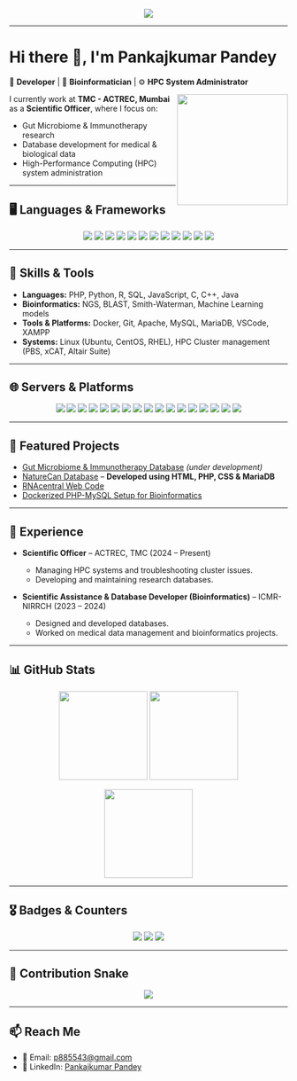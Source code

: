 <!-- Typing SVG Banner -->
<p align="center">
  <img src="https://readme-typing-svg.herokuapp.com?size=18&duration=4000&color=00F72D&center=true&vCenter=true&lines=Hi+👋,+I'm+Pankajkumar+Pandey;Bioinformatician+%7C+Full+Stack+Developer;HPC+System+Administrator;Always+learning+new+things!">
</p>

---

# Hi there 👋, I'm Pankajkumar Pandey  

🚀 **Developer** | 🧬 **Bioinformatician** | ⚙️ **HPC System Administrator**  

<img src="https://media.giphy.com/media/WUlplcMpOCEmTGBtBW/giphy.gif" width="200" align="right">  

I currently work at **TMC - ACTREC, Mumbai** as a **Scientific Officer**, where I focus on:  
- Gut Microbiome & Immunotherapy research  
- Database development for medical & biological data  
- High-Performance Computing (HPC) system administration  

---

## 🖥️ Languages & Frameworks  

<p align="center">
  <img src="https://img.shields.io/badge/Python-3776AB?style=for-the-badge&logo=python&logoColor=white"/>
  <img src="https://img.shields.io/badge/R-276DC3?style=for-the-badge&logo=r&logoColor=white"/>
  <img src="https://img.shields.io/badge/PHP-777BB4?style=for-the-badge&logo=php&logoColor=white"/>
  <img src="https://img.shields.io/badge/JavaScript-F7DF1E?style=for-the-badge&logo=javascript&logoColor=black"/>
  <img src="https://img.shields.io/badge/Node.js-339933?style=for-the-badge&logo=nodedotjs&logoColor=white"/>
  <img src="https://img.shields.io/badge/npm-CB3837?style=for-the-badge&logo=npm&logoColor=white"/>
  <img src="https://img.shields.io/badge/HTML5-E34F26?style=for-the-badge&logo=html5&logoColor=white"/>
  <img src="https://img.shields.io/badge/CSS3-1572B6?style=for-the-badge&logo=css3&logoColor=white"/>
  <img src="https://img.shields.io/badge/Bootstrap-7952B3?style=for-the-badge&logo=bootstrap&logoColor=white"/>
  <img src="https://img.shields.io/badge/C-00599C?style=for-the-badge&logo=c&logoColor=white"/>
  <img src="https://img.shields.io/badge/C++-00599C?style=for-the-badge&logo=cplusplus&logoColor=white"/>
  <img src="https://img.shields.io/badge/Java-007396?style=for-the-badge&logo=java&logoColor=white"/>
</p>

---

## 🔧 Skills & Tools  
- **Languages:** PHP, Python, R, SQL, JavaScript, C, C++, Java  
- **Bioinformatics:** NGS, BLAST, Smith-Waterman, Machine Learning models  
- **Tools & Platforms:** Docker, Git, Apache, MySQL, MariaDB, VSCode, XAMPP  
- **Systems:** Linux (Ubuntu, CentOS, RHEL), HPC Cluster management (PBS, xCAT, Altair Suite)  

---

## 🌐 Servers & Platforms  

<p align="center">
  <img src="https://img.shields.io/badge/Apache-D22128?style=for-the-badge&logo=apache&logoColor=white"/>
  <img src="https://img.shields.io/badge/Nginx-009639?style=for-the-badge&logo=nginx&logoColor=white"/>
  <img src="https://img.shields.io/badge/Postfix-Mail%20Server-orange?style=for-the-badge&logo=maildotru&logoColor=white"/>
  <img src="https://img.shields.io/badge/SMTP%20Server-CC0000?style=for-the-badge&logo=gmail&logoColor=white"/>
  <img src="https://img.shields.io/badge/RustDesk-Remote%20Desktop-8A2BE2?style=for-the-badge&logo=teamviewer&logoColor=white"/>
  <img src="https://img.shields.io/badge/MySQL-4479A1?style=for-the-badge&logo=mysql&logoColor=white"/>
  <img src="https://img.shields.io/badge/MariaDB-003545?style=for-the-badge&logo=mariadb&logoColor=white"/>
  <img src="https://img.shields.io/badge/PostgreSQL-336791?style=for-the-badge&logo=postgresql&logoColor=white"/>
  <img src="https://img.shields.io/badge/Docker-2496ED?style=for-the-badge&logo=docker&logoColor=white"/>
  <img src="https://img.shields.io/badge/Linux-FCC624?style=for-the-badge&logo=linux&logoColor=black"/>
  <img src="https://img.shields.io/badge/Ubuntu-E95420?style=for-the-badge&logo=ubuntu&logoColor=white"/>
  <img src="https://img.shields.io/badge/CentOS-262577?style=for-the-badge&logo=centos&logoColor=white"/>
  <img src="https://img.shields.io/badge/RHEL-EE0000?style=for-the-badge&logo=redhat&logoColor=white"/>
  <img src="https://img.shields.io/badge/Proxmox-E57000?style=for-the-badge&logo=proxmox&logoColor=white"/>
  <img src="https://img.shields.io/badge/VMware-607078?style=for-the-badge&logo=vmware&logoColor=white"/>
  <img src="https://img.shields.io/badge/Windows-0078D6?style=for-the-badge&logo=windows&logoColor=white"/>
  <img src="https://img.shields.io/badge/HPC-High%20Performance%20Computing-blue?style=for-the-badge"/>
</p>

---

## 📌 Featured Projects  

- [Gut Microbiome & Immunotherapy Database](#) *(under development)*  
- [NatureCan Database](#) – **Developed using HTML, PHP, CSS & MariaDB**  
- [RNAcentral Web Code](https://github.com/RNAcentral/rnacentral-webcode)  
- [Dockerized PHP-MySQL Setup for Bioinformatics](#)  

---

## 💼 Experience  

- **Scientific Officer** – ACTREC, TMC (2024 – Present)  
  - Managing HPC systems and troubleshooting cluster issues.  
  - Developing and maintaining research databases.  

- **Scientific Assistance & Database Developer (Bioinformatics)** – ICMR-NIRRCH (2023 – 2024)  
  - Designed and developed databases.  
  - Worked on medical data management and bioinformatics projects.

---

## 📊 GitHub Stats  

<p align="center">
  <img src="https://github-readme-stats.vercel.app/api?username=linkzola&show_icons=true&theme=dark" height="160"/>
  <img src="https://github-readme-stats.vercel.app/api/top-langs/?username=linkzola&layout=compact&theme=dark" height="160"/>
</p>

<p align="center">
  <img src="https://github-readme-streak-stats.herokuapp.com/?user=linkzola&theme=dark" height="160"/>
</p>

---

## 🎖️ Badges & Counters  

<p align="center">
  <img src="https://komarev.com/ghpvc/?username=linkzola&label=Profile%20Views&color=0e75b6&style=flat"/>
  <img src="https://img.shields.io/github/followers/linkzola?label=Followers&style=social"/>
  <img src="https://img.shields.io/github/stars/linkzola?affiliations=OWNER%2CCOLLABORATOR&style=social"/>
</p>

---

## 🐍 Contribution Snake  

<p align="center">
  <img src="https://github.com/linkzola/linkzola/blob/output/github-contribution-grid-snake.gif"/>
</p>

---

## 📫 Reach Me  
- 📧 Email: [p885543@gmail.com](mailto:p885543@gmail.com)  
- 🔗 LinkedIn: [Pankajkumar Pandey](https://linkedin.com/in/pankajkumar-pandey-9a3244164)  
